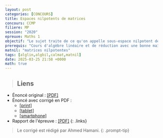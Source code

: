 ```yaml
---
layout: post
categories: [CONCOURS]
title: Espaces nilpotents de matrices 
concours: CCMP
filiere: MP
session: "2020"
epreuve: Maths 1
objectif: "Le sujet traite de ce qu'on appelle sous-espace nilpotent de l'espace $\\mathcal L(E)$. Il s'agit des sous-espaces vectoriel de $\\mathcal L(E)$ qui sont formés d'endomorphismes nilpotents. L'objectif étant de montrer le théorème de Gerstenhaber qui affirme que la dimension d'un tel espace $\\mathcal V$ ne peut dépasser $\\frac{n(n-1)}2$ et que cette dimension n'est atteint que s'il existe une même base de $E$ dans laquelle les matrices des éléments de $\\mathcal V$ couvrent tous l'ensemble $T_n^{++}(\\mathbb K)$."
prerequis: "Cours d'algèbre linéaire et de réduction avec une bonne maîtrise des propriétés des endomorphismes nilpotents."
matnil: "matrices nilpotentes"
tags: [alglin,algbil,calmat,matnil]
date: 2025-03-25 21:58 +0000
math: true
---
```







> ## Liens 
- Énoncé original : [[PDF]](/cpgem/assets/pdf/mines2020mp1e.pdf)
- Énoncé avec corrigé en PDF : 
    - [[print]](/cpgem/assets/pdf/mines2020mp1_print.pdf)
    - [[tablet]](/cpgem/assets/pdf/mines2020mp1_tablet.pdf)
    - [[smartphone]](/cpgem/assets/pdf/mines2020mp1_phone.pdf)
- Rapport de l'épreuve : [[PDF]](/cpgem/assets/pdf/mines2020mp1r.pdf)
{: .links}

> Le corrigé est rédigé par Ahmed Hamani.
{: .prompt-tip}